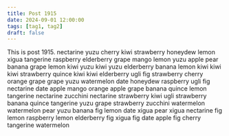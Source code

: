 ```yaml
---
title: Post 1915
date: 2024-09-01 12:00:00
tags: [tag1, tag2]
draft: false
---
```

This is post 1915.
nectarine
yuzu
cherry
kiwi
strawberry
honeydew
lemon
xigua
tangerine
raspberry
elderberry
grape
mango
lemon
yuzu
apple
pear
banana
grape
lemon
kiwi
yuzu
kiwi
yuzu
elderberry
banana
lemon
kiwi
kiwi
kiwi
strawberry
quince
kiwi
kiwi
elderberry
ugli
fig
strawberry
cherry
orange
grape
grape
yuzu
watermelon
date
honeydew
raspberry
ugli
fig
nectarine
date
apple
mango
orange
apple
grape
banana
quince
lemon
tangerine
nectarine
zucchini
nectarine
strawberry
kiwi
ugli
strawberry
banana
quince
tangerine
yuzu
grape
strawberry
zucchini
watermelon
watermelon
pear
yuzu
banana
fig
lemon
date
xigua
pear
xigua
nectarine
fig
lemon
raspberry
lemon
elderberry
fig
xigua
fig
date
apple
fig
cherry
tangerine
watermelon
